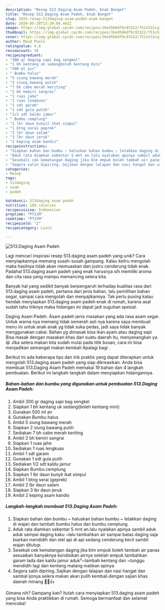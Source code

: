 ```yaml
---
description: "Resep 513.Daging Asam Padeh, Enak Banget"
title: "Resep 513.Daging Asam Padeh, Enak Banget"
slug: 2655-resep-513daging-asam-padeh-enak-banget
date: 2020-05-28T13:39:04.442Z
image: https://img-global.cpcdn.com/recipes/16ed566df9c93322/751x532cq70/513daging-asam-padeh-foto-resep-utama.jpg
thumbnail: https://img-global.cpcdn.com/recipes/16ed566df9c93322/751x532cq70/513daging-asam-padeh-foto-resep-utama.jpg
cover: https://img-global.cpcdn.com/recipes/16ed566df9c93322/751x532cq70/513daging-asam-padeh-foto-resep-utama.jpg
author: Maud Poole
ratingvalue: 4.8
reviewcount: 10
recipeingredient:
- "300 gr daging sapi bag sengkel"
- "1 bh kentang uk sedangboleh kentang mini"
- "500 ml air"
- " Bumbu halus"
- "5 siung bawang merah"
- "2 siung bawang putih"
- "7 bh cabe merah keriting"
- "2 bh kemiri sangrai"
- "1 ruas jahe"
- "1 ruas lengkuas"
- "1 sdt garam"
- "1 sdt gula putih"
- "1/2 sdt kaldu jamur"
- " Bumbu cemplung"
- "1 lbr daun kunyit ikat simpul"
- "1 btng serai geprek"
- "2 lbr daun salam"
- "3 lbr daun jeruk"
- "2 keping asam kandis"
recipeinstructions:
- "Siapkan bahan dan bumbu ~ haluskan bahan bumbu ~ letakkan daging di wajan dan tambah bumbu halus dan bumbu cemplung."
- "Aduk rata diamkan sebentar 5 mnt an.lalu nyalakan apinya sambil aduk aduk sampai daging kaku ~lalu tambahkan air sampai batas daging saja biarkan mendidih dan stel api di api sedang cenderung kecil sambil wajan ditutup."
- "Sesekali cek kematangan daging jika blm empuk boleh tambah air panas sesuaikan banyaknya kondisikan airnya setelah empuk tambahkan garam lada dan kaldu jamur aduk²~tambah kentang dan ~tunggu mendidih lagi dan kentang matang matikan apinya"
- "Segera salin dipiring..Sajikan dengan lalapan dan nasi hangat dan sambal ijonya.selera makan akan pulih kembali.dengan sajian khas daerah minang 🤲😃👍"
categories:
- Resep
tags:
- 513daging
- asam
- padeh

katakunci: 513daging asam padeh 
nutrition: 189 calories
recipecuisine: Indonesian
preptime: "PT11M"
cooktime: "PT37M"
recipeyield: "2"
recipecategory: Lunch

---
```



![513.Daging Asam Padeh](https://img-global.cpcdn.com/recipes/16ed566df9c93322/751x532cq70/513daging-asam-padeh-foto-resep-utama.jpg)

Lagi mencari inspirasi resep 513.daging asam padeh yang unik? Cara menyiapkannya memang susah-susah gampang. Kalau keliru mengolah maka hasilnya tidak akan memuaskan dan justru cenderung tidak enak. Padahal 513.daging asam padeh yang enak harusnya sih memiliki aroma dan cita rasa yang mampu memancing selera kita.

Banyak hal yang sedikit banyak berpengaruh terhadap kualitas rasa dari 513.daging asam padeh, pertama dari jenis bahan, lalu pemilihan bahan segar, sampai cara mengolah dan menyajikannya. Tak perlu pusing kalau hendak menyiapkan 513.daging asam padeh enak di rumah, karena asal sudah tahu triknya maka hidangan ini dapat jadi suguhan spesial.

Daging Asam Padeh. Àsam padeh jenis masakan yang ada rasa asam segar. Untuk warna nya memang tidak semerah asli nya karena saya membuat menu ini untuk anak anak yg tidak suka pedas, jadi saya tidak banyak menggunakan cabai. Bahan yg dimasak bisa ikan.ayam.atau daging sapi Bisa masak dengan masakan khas dari suatu daerah itu, menyenangkan ya.😃 Jika selera makan kita sudah mulai pada titik bosan, cara ini bisa menjadikan semangat makan kembali Apalagi bagi .


Berikut ini ada beberapa tips dan trik praktis yang dapat diterapkan untuk mengolah 513.daging asam padeh yang siap dikreasikan. Anda bisa membuat 513.Daging Asam Padeh memakai 19 bahan dan 4 langkah pembuatan. Berikut ini langkah-langkah dalam menyiapkan hidangannya.

<!--inarticleads1-->

##### Bahan-bahan dan bumbu yang digunakan untuk pembuatan 513.Daging Asam Padeh:

1. Ambil 300 gr daging sapi bag sengkel
1. Siapkan 1 bh kentang uk sedang(boleh kentang mini)
1. Gunakan 500 ml air
1. Gunakan  Bumbu halus
1. Ambil 5 siung bawang merah
1. Siapkan 2 siung bawang putih
1. Sediakan 7 bh cabe merah keriting
1. Ambil 2 bh kemiri sangrai
1. Siapkan 1 ruas jahe
1. Sediakan 1 ruas lengkuas
1. Ambil 1 sdt garam
1. Gunakan 1 sdt gula putih
1. Sediakan 1/2 sdt kaldu jamur
1. Siapkan  Bumbu cemplung
1. Siapkan 1 lbr daun kunyit ikat simpul
1. Ambil 1 btng serai (geprek)
1. Ambil 2 lbr daun salam
1. Siapkan 3 lbr daun jeruk
1. Ambil 2 keping asam kandis




<!--inarticleads2-->

##### Langkah-langkah membuat 513.Daging Asam Padeh:

1. Siapkan bahan dan bumbu ~ haluskan bahan bumbu ~ letakkan daging di wajan dan tambah bumbu halus dan bumbu cemplung.
1. Aduk rata diamkan sebentar 5 mnt an.lalu nyalakan apinya sambil aduk aduk sampai daging kaku ~lalu tambahkan air sampai batas daging saja biarkan mendidih dan stel api di api sedang cenderung kecil sambil wajan ditutup.
1. Sesekali cek kematangan daging jika blm empuk boleh tambah air panas sesuaikan banyaknya kondisikan airnya setelah empuk tambahkan garam lada dan kaldu jamur aduk²~tambah kentang dan ~tunggu mendidih lagi dan kentang matang matikan apinya
1. Segera salin dipiring..Sajikan dengan lalapan dan nasi hangat dan sambal ijonya.selera makan akan pulih kembali.dengan sajian khas daerah minang 🤲😃👍




Gimana nih? Gampang kan? Itulah cara menyiapkan 513.daging asam padeh yang bisa Anda praktikkan di rumah. Semoga bermanfaat dan selamat mencoba!
